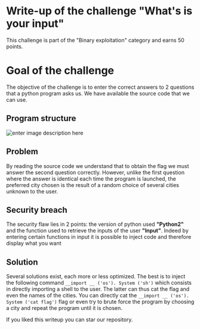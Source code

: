 # Write-up of the challenge "What's is your input"

This challenge is part of the "Binary exploitation" category and earns 50 points.

# Goal of the challenge

The objective of the challenge is to enter the correct answers to 2 questions that a python program asks us. We have available the source code that we can use.

## Program structure

![enter image description here](https://i.ibb.co/Y7p6fwq/english-input.png)
## Problem

By reading the source code we understand that to obtain the flag we must answer the second question correctly. However, unlike the first question where the answer is identical each time the program is launched, the preferred city chosen is the result of a random choice of several cities unknown to the user.

## Security breach

The security flaw lies in 2 points: the version of python used **"Python2"** and the function used to retrieve the inputs of the user **"Input"**. Indeed by entering certain functions in input it is possible to inject code and therefore display what you want

## Solution

Several solutions exist, each more or less optimized. The best is to inject the following command `__import __ ('os'). System ('sh')` which consists in directly importing a shell to the user. The latter can thus cat the flag and even the names of the cities. You can directly cat the `__import __ ('os'). System ('cat flag')` flag or even try to brute force the program by choosing a city and repeat the program until it is chosen.

If you liked this writeup you can star our repository.
